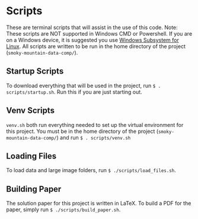 # Scripts
These are terminal scripts that will assist in the use of this code. Note: These scripts are NOT supported in Windows CMD or Powershell. If you are on a Windows device, it is suggested you use [Windows Subsystem for Linux](https://learn.microsoft.com/en-us/windows/wsl/install). All scripts are written to be run in the home directory of the project (`smoky-mountain-data-comp/`).

## Startup Scripts

To download everything that will be used in the project, run `$ . scripts/startup.sh`. Run this if you are just starting out.

## Venv Scripts
`venv.sh` both run everything needed to set up the virtual environment for this project. You must be in the home directory of the project (`smoky-mountain-data-comp/`) and run `$ . scripts/venv.sh`

## Loading Files
To load data and large image folders, run `$ ./scripts/load_files.sh`.

## Building Paper
The solution paper for this project is written in LaTeX. To build a PDF for the paper, simply run `$ ./scripts/build_paper.sh`.